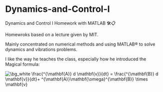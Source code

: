 # Dynamics-and-Control-I
Dynamics and Control I Homework with MATLAB 🛠📋


Homewroks based on a lecture given by MIT.

Mainly concentrated on numerical methods and using MATLAB® to solve dynamics and vibrations problems.

I like the way he teaches the class, especially how he introduced the Magical formula:

<img src="https://latex.codecogs.com/svg.image?\bg_white&space;\frac{^{\mathbf{A}}&space;d&space;\mathbf{v}}{dt}&space;=&space;\frac{^{\mathbf{B}}&space;d&space;\mathbf{v}}{dt}&plus;&space;^{\mathbf{A}}\mathbf{\omega}^{\mathbf{B}}&space;\times&space;\mathbf{v}" title="\bg_white \frac{^{\mathbf{A}} d \mathbf{v}}{dt} = \frac{^{\mathbf{B}} d \mathbf{v}}{dt}+ ^{\mathbf{A}}\mathbf{\omega}^{\mathbf{B}} \times \mathbf{v}" />
